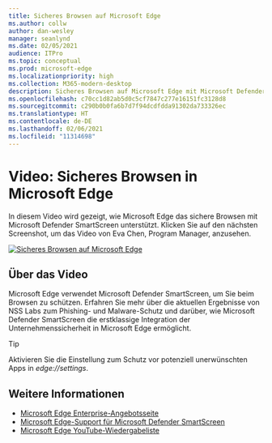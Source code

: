 ```yaml
---
title: Sicheres Browsen auf Microsoft Edge
ms.author: collw
author: dan-wesley
manager: seanlynd
ms.date: 02/05/2021
audience: ITPro
ms.topic: conceptual
ms.prod: microsoft-edge
ms.localizationpriority: high
ms.collection: M365-modern-desktop
description: Sicheres Browsen auf Microsoft Edge mit Microsoft Defender SmartScreen
ms.openlocfilehash: c70cc1d82ab5d0c5cf7847c277e16151fc3128d8
ms.sourcegitcommit: c290b0b0fa6b7d7f94dcdfdda91302da733326ec
ms.translationtype: HT
ms.contentlocale: de-DE
ms.lasthandoff: 02/06/2021
ms.locfileid: "11314698"
---
```

# Video: Sicheres Browsen in Microsoft Edge

In diesem Video wird gezeigt, wie Microsoft Edge das sichere Browsen mit Microsoft Defender SmartScreen unterstützt. Klicken Sie auf den nächsten Screenshot, um das Video von Eva Chen, Program Manager, anzusehen.

[![Sicheres Browsen auf Microsoft Edge](media/microsoft-edge-video-security-smartscreen/0.png)](http://www.youtube.com/watch?v=s9kk88SkjLw "Secure browsing on Microsoft Edge")

## Über das Video

Microsoft Edge verwendet Microsoft Defender SmartScreen, um Sie beim Browsen zu schützen. Erfahren Sie mehr über die aktuellen Ergebnisse von NSS Labs zum Phishing- und Malware-Schutz und darüber, wie Microsoft Defender SmartScreen die erstklassige Integration der Unternehmenssicherheit in Microsoft Edge ermöglicht.

> [!TIP]
> Aktivieren Sie die Einstellung zum Schutz vor potenziell unerwünschten Apps in *edge://settings*.

## Weitere Informationen

- [Microsoft Edge Enterprise-Angebotsseite](https://aka.ms/EdgeEnterprise)
- [Microsoft Edge-Support für Microsoft Defender SmartScreen](microsoft-edge-security-smartscreen.md)
- [Microsoft Edge YouTube-Wiedergabeliste](https://www.youtube.com/playlist?list=PLXtHYVsvn_b-uXh1tMeYpT-0iD8tD3tFy)
